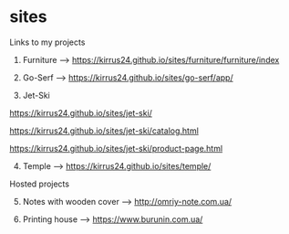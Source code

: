 # sites

Links to my projects

1. Furniture –>
   https://kirrus24.github.io/sites/furniture/furniture/index

2. Go-Serf –>
   https://kirrus24.github.io/sites/go-serf/app/

3. Jet-Ski

https://kirrus24.github.io/sites/jet-ski/

https://kirrus24.github.io/sites/jet-ski/catalog.html

https://kirrus24.github.io/sites/jet-ski/product-page.html

4. Temple –>
   https://kirrus24.github.io/sites/temple/

Hosted projects

5. Notes with wooden cover –>
   http://omriy-note.com.ua/

6. Printing house –>
   https://www.burunin.com.ua/
